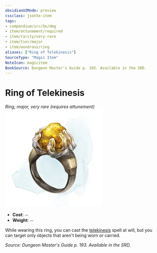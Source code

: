 ```yaml
---
obsidianUIMode: preview
cssclass: json5e-item
tags:
- compendium/src/5e/dmg
- item/attunement/required
- item/rarity/very-rare
- item/tier/major
- item/wondrous/ring
aliases: ["Ring of Telekinesis"]
SourceType: "Magic Item"
NoteIcon: magicitem
BookSource: Dungeon Master's Guide p. 193. Available in the SRD.
---
```

# Ring of Telekinesis
*Ring, major, very rare (requires attunement)*  
![](/3-Mechanics/CLI/items/img/ring-of-telekinesis.webp#right)  

- **Cost**: ⏤
- **Weight**: ⏤

While wearing this ring, you can cast the [telekinesis](/3-Mechanics/CLI/spells/telekinesis.md) spell at will, but you can target only objects that aren't being worn or carried.

*Source: Dungeon Master's Guide p. 193. Available in the SRD.*